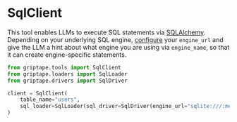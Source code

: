 # SqlClient

This tool enables LLMs to execute SQL statements via [SQLAlchemy](https://www.sqlalchemy.org/). Depending on your underlying SQL engine, [configure](https://docs.sqlalchemy.org/en/20/core/engines.html) your `engine_url` and give the LLM a hint about what engine you are using via `engine_name`, so that it can create engine-specific statements.

```python
from griptape.tools import SqlClient
from griptape.loaders import SqlLoader
from griptape.drivers import SqlDriver

client = SqlClient(
    table_name="users",
    sql_loader=SqlLoader(sql_driver=SqlDriver(engine_url="sqlite:///:memory:")),
)
```
